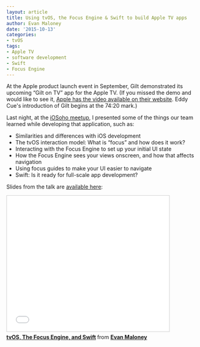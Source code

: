 ```yaml
---
layout: article
title: Using tvOS, the Focus Engine & Swift to build Apple TV apps
author: Evan Maloney
date: '2015-10-13'
categories: 
- tvOS
tags:
- Apple TV
- software development
- Swift
- Focus Engine
---
```


At the Apple product launch event in September, Gilt demonstrated its upcoming “Gilt on TV” app for the Apple TV. (If you missed the demo and would like to see it, [Apple has the video available on their website](http://www.apple.com/apple-events/september-2015/). Eddy Cue's introduction of Gilt begins at the 74:20 mark.)

Last night, at the [iOSoho meetup](http://www.meetup.com/iOSoho/events/221974097/), I presented some of the things our team learned while developing that application, such as:

- Similarities and differences with iOS development
- The tvOS interaction model: What is “focus” and how does it work?
- Interacting with the Focus Engine to set up your initial UI state
- How the Focus Engine sees your views onscreen, and how that affects navigation
- Using focus guides to make your UI easier to navigate
- Swift: Is it ready for full-scale app development?

Slides from the talk are [available here](http://www.slideshare.net/EvanMaloney/tvos-the-focus-engine-and-swift):

<iframe src="//www.slideshare.net/slideshow/embed_code/key/uFDOY0hR3O7kA5" width="425" height="355" frameborder="0" marginwidth="0" marginheight="0" scrolling="no" style="border:1px solid #CCC; border-width:1px; margin-bottom:5px; max-width: 100%;" allowfullscreen></iframe>

<div style="margin-bottom:5px"> <strong> <a href="//www.slideshare.net/EvanMaloney/tvos-the-focus-engine-and-swift" title="tvOS, The Focus Engine, and Swift" target="_blank">tvOS, The Focus Engine, and Swift</a> </strong> from <strong><a href="//www.slideshare.net/EvanMaloney" target="_blank">Evan Maloney</a></strong> </div>

